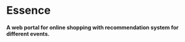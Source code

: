 
# Essence 


#### A web portal for online shopping with recommendation system for different events.
